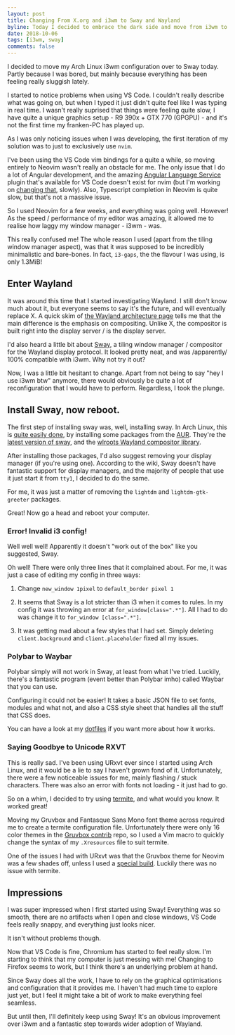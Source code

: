 ```yaml
---
layout: post
title: Changing From X.org and i3wm to Sway and Wayland
byline: Today I decided to embrace the dark side and move from i3wm to Sway... Why didn't I do this sooner!
date: 2018-10-06
tags: [i3wm, sway]
comments: false
---
```

I decided to move my Arch Linux i3wm configuration over to Sway today. Partly because I was bored, but mainly because everything has been feeling really sluggish lately.

I started to notice problems when using VS Code. I couldn't really describe what was going on, but when I typed it just didn't quite feel like I was typing in real time. I wasn't really suprised that things were feeling quite slow, I have quite a unique graphics setup - R9 390x + GTX 770 (GPGPU) - and it's not the first time my franken-PC has played up.

As I was only noticing issues when I was developing, the first iteration of my solution was to just to exclusively use `nvim`. 

I've been using the VS Code vim bindings for a quite a while, so moving entirely to Neovim wasn't really an obstacle for me. The only issue that I do a lot of Angular development, and the amazing [Angular Language Service](https://github.com/angular/vscode-ng-language-service) plugin that's available for VS Code doesn't exist for nvim (but I'm working on [changing that](https://github.com/bennetthardwick/nvim-ng-language-service), slowly). Also, Typescript completion in Neovim is quite slow, but that's not a massive issue.

So I used Neovim for a few weeks, and everything was going well. However! As the speed / performance of my editor was amazing, it allowed me to realise how laggy my window manager - i3wm - was.

This really confused me! The whole reason I used (apart from the tiling window manager aspect), was that it was supposed to be incredibly minimalistic and bare-bones. In fact, `i3-gaps`, the the flavour I was using, is only 1.3MiB!

## Enter Wayland
It was around this time that I started investigating Wayland. I still don't know much about it, but everyone seems to say it's the future, and will eventually replace X. A quick skim of [the Wayland architecture page](https://wayland.freedesktop.org/architecture.html) tells me that the main difference is the emphasis on compositing. Unlike X, the compositor is built right into the display server / is the display server.

I'd also heard a little bit about [Sway](https://github.com/swaywm/sway), a tiling window manager / compositor for the Wayland display protocol. It looked pretty neat, and was /apparently/ 100% compatible with i3wm. Why not try it out?


Now, I was a little bit hesitant to change. Apart from not being to say "hey I use i3wm btw" anymore, there would obviously be quite a lot of reconfiguration that I would have to perform. Regardless, I took the plunge.

## Install Sway, now reboot.

The first step of installing sway was, well, installing sway. In Arch Linux, this is [quite easily done](https://wiki.archlinux.org/index.php/Sway), by installing some packages from the [AUR](https://wiki.archlinux.org/index.php/Arch_User_Repository). They're the [latest version of sway](https://aur.archlinux.org/packages/sway-latest-git/), and the [wlroots Wayland compositor library](https://aur.archlinux.org/packages/wlroots-git/).

After installing those packages, I'd also suggest removing your display manager (if you're using one). According to the wiki, Sway doesn't have fantastic support for display managers, and the majority of people that use it just start it from `tty1`, I decided to do the same.

For me, it was just a matter of removing the `lightdm` and `lightdm-gtk-greeter` packages.

Great! Now go a head and reboot your computer.

### Error! Invalid i3 config!
Well well well! Apparently it doesn't "work out of the box" like you suggested, Sway. 

Oh well! There were only three lines that it complained about. For me, it was just a case of editing my config in three ways:

1. Change `new_window 1pixel` to `default_border pixel 1`

2. It seems that Sway is a lot stricter than i3 when it comes to rules. In my config it was throwing an error at `for_window[class=".*"]`. All I had to do was change it to `for_window [class=".*"]`. 

3. It was getting mad about a few styles that I had set. Simply deleting `client.background` and `client.placeholder` fixed all my issues.

### Polybar to Waybar

Polybar simply will not work in Sway, at least from what I've tried. Luckily, there's a fantastic program (event better than Polybar imho) called Waybar that you can use. 

Configuring it could not be easier! It takes a basic JSON file to set fonts, modules and what not, and also a CSS style sheet that handles all the stuff that CSS does.

You can have a look at my [dotfiles](https://github.com/bennetthardwick/dotfiles/tree/master/.config/waybar) if you want more about how it works.

### Saying Goodbye to Unicode RXVT

This is really sad. I've been using URxvt ever since I started using Arch Linux, and it would be a lie to say I haven't grown fond of it. Unfortunately, there were a few noticeable issues for me, mainly flashing / stuck characters. There was also an error with fonts not loading - it just had to go.

So on a whim, I decided to try using [termite](https://github.com/thestinger/termite), and what would you know. It worked great!

Moving my Gruvbox and Fantasque Sans Mono font theme across required me to create a termite configuration file. Unfortunately there were only 16 color themes in the [Gruvbox contrib](https://github.com/morhetz/gruvbox-contrib/tree/master/termite) repo, so I used a Vim macro to quickly change the syntax of my `.Xresources` file to suit termite.

One of the issues I had with URxvt was that the Gruvbox theme for Neovim was a few shades off, unless I used a [special build](https://aur.archlinux.org/packages/rxvt-unicode-256xresources). Luckily there was no issue with termite.

## Impressions
I was super impressed when I first started using Sway! Everything was so smooth, there are no artifacts when I open and close windows, VS Code feels really snappy, and everything just looks nicer.

It isn't without problems though.

Now that VS Code is fine, Chromium has started to feel really slow. I'm starting to think that my computer is just messing with me! Changing to Firefox seems to work, but I think there's an underlying problem at hand.

Since Sway does all the work, I have to rely on the graphical optimisations and configuration that it provides me. I haven't had much time to explore just yet, but I feel it might take a bit of work to make everything feel seamless.

But until then, I'll definitely keep using Sway! It's an obvious improvement over i3wm and a fantastic step towards wider adoption of Wayland.
